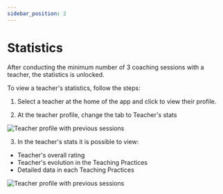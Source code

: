 ```yaml
---
sidebar_position: 2
---
```


# Statistics

After conducting the minimum number of 3 coaching sessions with a teacher, the statistics is unlocked.

To view a teacher's statistics, follow the steps:

1. Select a teacher at the home of the app and click to view their profile.

2. At the teacher profile, change the tab to Teacher's stats

![Teacher profile with previous sessions](/img/teachers_data/teacher_profile_tabs.png)

3. In the teacher's stats it is possible to view:

- Teacher's overall rating
- Teacher's evolution in the Teaching Practices
- Detailed data in each Teaching Practices

![Teacher profile with previous sessions](/img/teachers_data/teacher_profile_stats.png)



